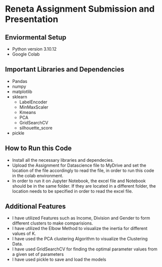 
# Reneta Assignment Submission and Presentation




## Enviormental Setup
- Python version 3.10.12
- Google Colab 

## Important Libraries and Dependencies
- Pandas
- numpy
- matplotlib
- sklearn
  - LabelEncoder
  - MinMaxScaler
  - Kmeans
  - PCA
  - GridSearchCV
  - silhouette_score
- pickle   
## How to Run this Code
- Install all the necessary libraries and dependecies.
- Upload the Assignment for Datascience file to MyDrive and set the location of the file accordingly to read the file, in order to run this code in the colab environment.
- In order to run it on Jupyter Notebook, the excel file and Notebook should be in the same folder. If they are located in a different folder, the location needs to be specified in order to read the excel file.
## Additional Features
- I have utilized Features such as Income, Division and Gender to form different clusters to make comparisions.
- I have utilized the Elbow Method to visualize the inertia for different values of K.
- I have used the PCA clustering Algorithm to visualize the Clustering Data.
- I have used GridSearchCV for finding the optimal parameter values from a given set of parameters
- I have used pickle to save and load the models